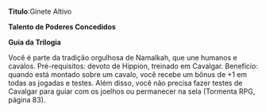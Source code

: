 **Titulo**:Ginete Altivo

**Talento de Poderes Concedidos**

**Guia da Trilogia**

 Você é parte da tradição orgulhosa de Namalkah, que une humanos e cavalos. Pré-requisitos: devoto de Hippion, treinado em Cavalgar. Benefício: quando está montado sobre um cavalo, você recebe um bônus de +1 em todas as jogadas e testes. Além disso, você não precisa fazer testes de Cavalgar para guiar com os joelhos ou permanecer na sela (Tormenta RPG, página 83).